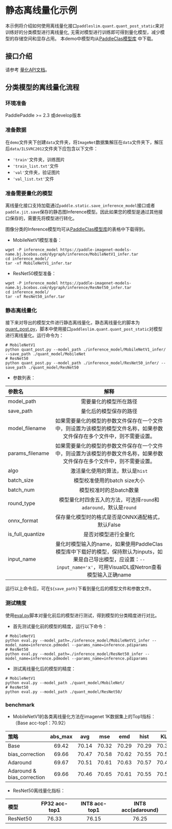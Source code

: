 # 静态离线量化示例

本示例将介绍如何使用离线量化接口``paddleslim.quant.quant_post_static``来对训练好的分类模型进行离线量化, 无需对模型进行训练即可得到量化模型，减少模型的存储空间和显存占用。 本demo中模型均从[PaddleClas模型库](https://github.com/PaddlePaddle/PaddleClas/blob/release/2.3/docs/zh_CN/algorithm_introduction/ImageNet_models.md) 中下载。

## 接口介绍

请参考 <a href='https://github.com/PaddlePaddle/PaddleSlim/blob/develop/docs/zh_cn/api_cn/static/quant/quantization_api.rst#quant_post_static'>量化API文档</a>。

## 分类模型的离线量化流程

### 环境准备

PaddlePaddle >= 2.3 或develop版本

### 准备数据

在``demo``文件夹下创建``data``文件夹，将``ImageNet``数据集解压在``data``文件夹下，解压后``data/ILSVRC2012``文件夹下应包含以下文件：
- ``'train'``文件夹，训练图片
- ``'train_list.txt'``文件
- ``'val'``文件夹，验证图片
- ``'val_list.txt'``文件

### 准备需要量化的模型
离线量化接口支持加载通过``paddle.static.save_inference_model``接口或者`paddle.jit.save`保存的静态图Inference模型。因此如果您的模型是通过其他接口保存的，需要先将模型进行转化。

图像分类的Inference模型均可从[PaddleClas模型库](https://github.com/PaddlePaddle/PaddleClas/blob/release/2.3/docs/zh_CN/algorithm_introduction/ImageNet_models.md)的表格中下载得到。

- MobileNetV1模型准备：
```
wget -P inference_model https://paddle-imagenet-models-name.bj.bcebos.com/dygraph/inference/MobileNetV1_infer.tar
cd inference_model/
tar -xf MobileNetV1_infer.tar
```

- ResNet50模型准备：
```
wget -P inference_model https://paddle-imagenet-models-name.bj.bcebos.com/dygraph/inference/ResNet50_infer.tar
cd inference_model/
tar -xf ResNet50_infer.tar
```

### 静态离线量化
接下来对导出的模型文件进行静态离线量化，静态离线量化的脚本为[quant_post.py](./quant_post.py)，脚本中使用接口``paddleslim.quant.quant_post_static``对模型进行离线量化。运行命令为：

```
# MobileNetV1
python quant_post.py --model_path ./inference_model/MobileNetV1_infer/ --save_path ./quant_model/MobileNet
# ResNet50
python quant_post.py --model_path ./inference_model/ResNet50_infer/ --save_path ./quant_model/ResNet50
```

- 参数列表：

| 参数名     | 解释 |
| :-------- | :--------: |
| model_path | 需要量化的模型所在路径 |
| save_path | 量化后的模型保存的路径 |
| model_filename | 如果需要量化的模型的参数文件保存在一个文件中，则设置为该模型的模型文件名称，如果参数文件保存在多个文件中，则不需要设置。 |
| params_filename  | 如果需要量化的模型的参数文件保存在一个文件中，则设置为该模型的参数文件名称，如果参数文件保存在多个文件中，则不需要设置。 |
| algo  | 激活量化使用的算法，默认是`hist`  |
| batch_size | 模型校准使用的batch size大小  |
| batch_num | 模型校准时的总batch数量 |
|  round_type  | 模型量化时四舍五入的方法，可选择`round`和`adaround`，默认是`round`   |
|  onnx_format | 保存量化模型时的格式是否是ONNX通配格式，默认False  |
| is_full_quantize | 是否对模型进行全量化 |
|  input_name |  量化时模型输入的name，如果使用PaddleClas模型库中下载好的模型，保持默认为inputs，如果是自己导出模型，应设置：`--input_name='x'`，可用VisualDL或Netron查看模型输入正确name  |


运行以上命令后，可在``${save_path}``下看到量化后的模型文件和参数文件。

### 测试精度

使用[eval.py](./eval.py)脚本对量化前后的模型进行测试，得到模型的分类精度进行对比。

- 首先测试量化前的模型的精度，运行以下命令：
```shell
# MobileNetV1
python eval.py --model_path=./inference_model/MobileNetV1_infer --model_name=inference.pdmodel --params_name=inference.pdiparams
# ResNet50
python eval.py --model_path=./inference_model/ResNet50_infer --model_name=inference.pdmodel --params_name=inference.pdiparams
```

- 测试离线量化后的模型的精度：

```shell
# MobileNetV1
python eval.py --model_path ./quant_model/MobileNet/
# ResNet50
python eval.py --model_path ./quant_model/ResNet50/
```


### benchmark

- MobileNetV1的各类离线量化方法在imagenet 1K数据集上的Top1指标：（Base acc-top1：70.92）

| 策略     | abs_max | avg | mse | emd | hist | KL |
| :-------- | :--------: | :--------: | :--------: | :--------: | :--------: | :--------: |
| Base    |  69.42      |  70.14   | 70.32   | 70.29  | 70.29  | 70.33  |
| bias_correction  | 69.66  |  70.47   | 70.58   | 70.62  | 70.55  | 70.51  |
| Adaround    |   69.67     |  70.51   | 70.61   | 70.63  | 70.57  | 70.45  |
| Adaround & bias_correction  |  69.66      |  70.46   | 70.65   | 70.61  | 70.55  |  70.51 |

- ResNet50离线量化指标：

| 模型     | FP32 acc-top1 | INT8 acc-top1  | INT8 acc(adaround) |
| :-------- | :--------: | :--------: | :--------: |
| ResNet50 |  76.33 | 76.15 | 76.25  |
